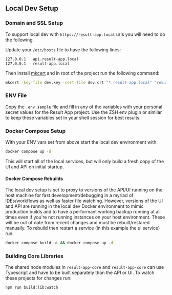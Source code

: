 ## Local Dev Setup

### Domain and SSL Setup

To support local dev with `https://result-app.local` urls you will need to do the following.

Update your `/etc/hosts` file to have the following lines:

```
127.0.0.1	api.result-app.local
127.0.0.1	result-app.local
```

Then install [mkcert](https://github.com/FiloSottile/mkcert) and in root of the project run the following command:

```sh
mkcert -key-file dev.key -cert-file dev.crt "*.result-app.local" "result-app.local"
```

### ENV File

Copy the `.env.sample` file and fill in any of the variables with your personal secret values for the Result App project.
Use the ZSH env plugin or similar to keep these variables set in your shell session for best results.

### Docker Compose Setup

With your ENV vars set from above start the local dev environment with:

```sh
docker compose up -d
```

This will start all of the local services, but will only build a fresh copy of the UI and API on initial startup.

#### Docker Compose Rebuilds

The local dev setup is set to proxy to versions of the API/UI running on the host machine for fast development/debugging in a myriad of IDEs/workflows as well as faster file watching. However, versions of the UI and API are running in the local dev Docker environment to mimic production builds and to have a performant working backup running at all times even if you're not running instances on your host environment. These will be out of date from recent changes and must be rebuilt/restared manually. To rebuild then restart a service (in this example the ui service) run:

```sh
docker compose build ui && docker compose up -d
```

### Building Core Libraries

The shared node modules in `result-app-core` and `result-app-core` can use Typescript and have to be built separately than the API or UI.
To watch these projects for changes run:

```
npm run build:lib:watch
```
